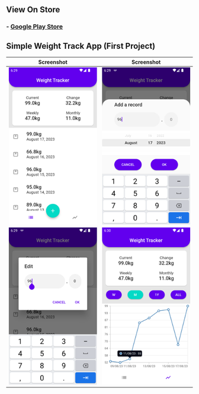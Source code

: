 ## View On Store

### - [Google Play Store](https://play.google.com/store/apps/details?id=com.yusufcanmercan.weight_track_app)

## Simple Weight Track App (First Project)

|            Screenshot            |            Screenshot            |
| :------------------------------: | :------------------------------: |
| ![ss1](assets/screenshots/1.png) | ![ss2](assets/screenshots/2.png) |
| ![ss1](assets/screenshots/3.png) | ![ss2](assets/screenshots/4.png) |
